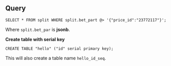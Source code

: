 ## Query

```
SELECT * FROM split WHERE split.bet_part @> '{"price_id":"23772117"}';
```

Where `split.bet_par` is **jsonb**.

**Create table with serial key**

```
CREATE TABLE "hello" ("id" serial primary key);
```

This will also create a table name `hello_id_seq`.
